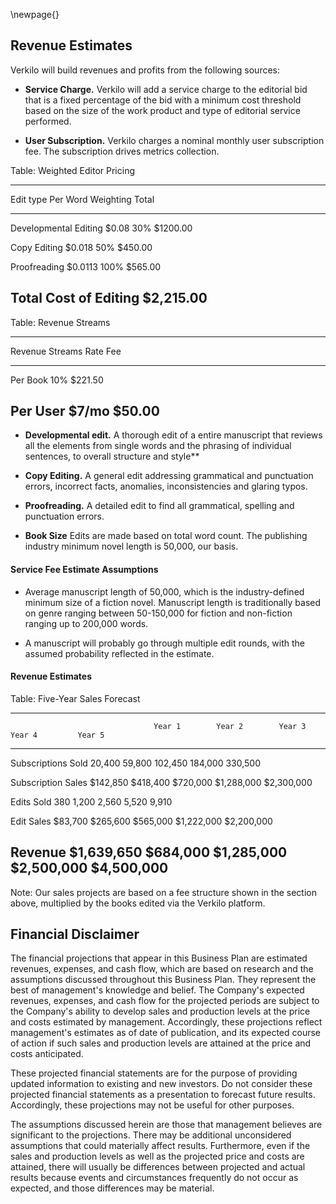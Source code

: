 \newpage{}
## Revenue Estimates

Verkilo will build revenues and profits from the following sources:

- **Service Charge.** Verkilo will add a service charge to the
    editorial bid that is a fixed percentage of the bid with a minimum
    cost threshold based on the size of the work product and type of
    editorial service performed.

- **User Subscription.** Verkilo charges a nominal monthly user
    subscription fee. The subscription drives metrics collection.


Table: Weighted Editor Pricing

--------------------------------------------------------------------------------
Edit type                           Per Word       Weighting               Total
------------------------------ -------------  -------------- -------------------
Developmental Editing                  $0.08             30%            $1200.00

Copy Editing                          $0.018             50%             $450.00

Proofreading                         $0.0113            100%             $565.00

**Total Cost of Editing**                                          **$2,215.00**
--------------------------------------------------------------------------------

Table: Revenue Streams

----------------------------------------------
Revenue Streams                 Rate       Fee
----------------------  ------------  --------
Per Book                         10%   $221.50

Per User                       $7/mo    $50.00
----------------------------------------------

- **Developmental edit.** A thorough edit of a entire manuscript that
    reviews all the elements from single words and the phrasing of
    individual sentences, to overall structure and style**

- **Copy Editing.** A general edit addressing grammatical and
    punctuation errors, incorrect facts, anomalies, inconsistencies and
    glaring typos.

- **Proofreading.** A detailed edit to find all grammatical, spelling
    and punctuation errors.

- **Book Size** Edits are made based on total word count. The publishing industry minimum novel length is 50,000, our basis.

#### Service Fee Estimate Assumptions

-   Average manuscript length of 50,000, which is the industry-defined
    minimum size of a fiction novel. Manuscript length is traditionally
    based on genre ranging between 50-150,000 for fiction and
    non-fiction ranging up to 200,000 words.

-   A manuscript will probably go through multiple edit rounds, with the
    assumed probability reflected in the estimate.

#### Revenue Estimates

Table: Five-Year Sales Forecast

---------------------------------------------------------------------------------------------------
                                    Year 1        Year 2        Year 3        Year 4         Year 5
----------------------------  ------------  ------------  ------------  ------------  -------------
Subscriptions Sold                  20,400        59,800       102,450       184,000        330,500

Subscription Sales                $142,850      $418,400      $720,000    $1,288,000     $2,300,000

Edits Sold                             380         1,200         2,560         5,520          9,910

Edit Sales                         $83,700      $265,600      $565,000    $1,222,000     $2,200,000

Revenue                         $1,639,650      $684,000    $1,285,000    $2,500,000     $4,500,000
---------------------------------------------------------------------------------------------------

Note: Our sales projects are based on a fee structure shown in the section above, multiplied by the books edited via the Verkilo platform.

## Financial Disclaimer

The financial projections that appear in this Business Plan are estimated revenues, expenses, and cash flow, which are based on research and the assumptions discussed throughout this Business Plan. They represent the best of management's knowledge and belief. The Company's expected revenues, expenses, and cash flow for the projected periods are subject to the Company's ability to develop sales and production levels at the price and costs estimated by management. Accordingly, these projections reflect management's estimates as of date of publication, and its expected course of action if such sales and production levels are attained at the price and costs anticipated.

These projected financial statements are for the purpose of providing updated information to existing and new investors. Do not consider these projected financial statements as a presentation to forecast future results. Accordingly, these projections may not be useful for other purposes.

The assumptions discussed herein are those that management believes are significant to the projections. There may be additional unconsidered assumptions that could materially affect results. Furthermore, even if the sales and production levels as well as the projected price and costs are attained, there will usually be differences between projected and actual results because events and circumstances frequently do not occur as expected, and those differences may be material.
